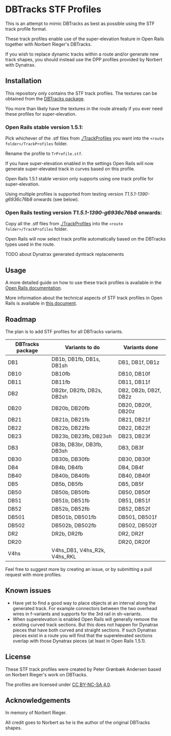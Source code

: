 
# DBTracks STF Profiles

This is an attempt to mimic DBTracks as best as possible using the STF track profile format.

These track profiles enable use of the super-elevation feature in Open Rails together with Norbert Rieger's DBTracks.

If you wish to replace dynamic tracks within a route and/or generate new track shapes, you should instead use the DPP profiles provided by Norbert with Dynatrax.


## Installation
This repository only contains the STF track profiles. The textures can be obtained from the [DBTracks package](https://the-train.de/downloads/entry/11252-dbtracks/).

You more than likely have the textures in the route already if you ever need these profiles for super-elevation.


### Open Rails stable version 1.5.1:
Pick whichever of the .stf files from [./TrackProfiles](./TrackProfiles) you want into the `<route folder>/TrackProfiles` folder.

Rename the profile to `TrProfile.stf`.

If you have super-elevation enabled in the settings Open Rails will now generate super-elevated track in curves based on this profile.

Open Rails 1.5.1 stable version only supports using one track profile for super-elevation.

Using multiple profiles is supported from testing version _T1.5.1-1390-g6936c76b8_ onwards (see below).


### Open Rails testing version _T1.5.1-1390-g6936c76b8_ onwards:
Copy all the .stf files from [./TrackProfiles](./TrackProfiles) into the `<route folder>/TrackProfiles` folder.

Open Rails will now select track profile automatically based on the DBTracks types used in the route.

TODO about Dynatrax generated dyntrack replacements


## Usage
A more detailed guide on how to use these track profiles is available in the [Open Rails documentation](https://open-rails.readthedocs.io/en/latest/options.html#superelevation). 

More information about the technical aspects of STF track profiles in Open Rails is available in [this document](https://static.openrails.org/files/OpenRails-Testing-How%20to%20Provide%20Track%20Profiles%20for%20Open%20Rails%20Dynamic%20Track.pdf).


## Roadmap

The plan is to add STF profiles for all DBTracks variants.

| DBTracks package  | Variants to do                                   | Variants done |
|-------------------|--------------------------------------------------|---------------|
| DB1               | DB1b, DB1fb, DB1s, DB1sh                     | DB1, DB1f, DB1z        |
| DB10              | DB10fb                                    | DB10, DB10f          |
| DB11              | DB11fb                                    | DB11, DB11f          |
| DB2               | DB2br, DB2fb, DB2s, DB2sh                        | DB2, DB2b, DB2f, DB2z   |
| DB20              | DB20b, DB20fb                           | DB20, DB20f, DB20z         |
| DB21              | DB21b, DB21fb                             | DB21, DB21f           |
| DB22              | DB22b, DB22fb                             | DB22, DB22f          |
| DB23              | DB23b, DB23fb, DB23sh                     | DB23, DB23f          |
| DB3               | DB3b, DB3br, DB3fb, DB3sh                  | DB3, DB3f           |
| DB30              | DB30b, DB30fb                             | DB30, DB30f          |
| DB4               | DB4b, DB4fb                                | DB4, DB4f           |
| DB40              | DB40b, DB40fb                             | DB40, DB40f          |
| DB5               | DB5b, DB5fb                                | DB5, DB5f           |
| DB50              | DB50b, DB50fb                             | DB50, DB50f          |
| DB51              | DB51b, DB51fb                             | DB51, DB51f          |
| DB52              | DB52b, DB52fb                             | DB52, DB52f          |
| DB501             | DB501b, DB501fb                          | DB501, DB501f         |
| DB502             | DB502b, DB502fb                          | DB502, DB502f         |
| DR2               | DR2b, DR2fb                                | DR2, DR2f           |
| DR20              |                                             | DR20, DR20f          |
| V4hs              | V4hs_DB1, V4hs_R2k, V4hs_RKL                     |               |

Feel free to suggest more by creating an issue, or by submitting a pull request with more profiles.


## Known issues

- Have yet to find a good way to place objects at an interval along the generated track. For example connectors between the two overhead wires in f-variants and supports for the 3rd rail in sh-variants.
- When superelevation is enabled Open Rails will generally remove the existing curved track sections. But this does not happen for Dynatrax pieces that have both curved and straight sections. If such Dynatrax pieces exist in a route you will find that the superelevated sections overlap with those Dynatrax pieces (at least in Open Rails 1.5.1).


## License

These STF track profiles were created by Peter Grønbæk Andersen based on Norbert Rieger's work on DBTracks.

The profiles are licensed under [CC BY-NC-SA 4.0](https://creativecommons.org/licenses/by-nc-sa/4.0/).


## Acknowledgements

In memory of Norbert Rieger.

All credit goes to Norbert as he is the author of the original DBTracks shapes.